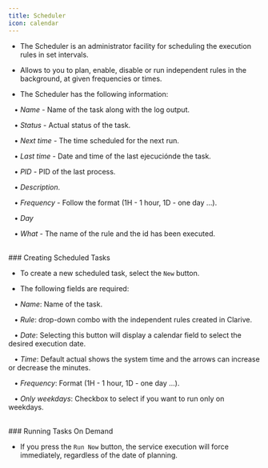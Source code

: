 ```yaml
---
title: Scheduler
icon: calendar
---
```


* The Scheduler is an administrator facility 
for scheduling the execution rules in set intervals. 

* Allows to you to plan, enable, disable or run independent rules in the background,
at given frequencies or times. 

* The Scheduler has the following information: <br />


&nbsp; &nbsp;• *Name* - Name of the task along with the log output.  <br />

&nbsp; &nbsp;• *Status* - Actual status of the task. <br />

&nbsp; &nbsp;• *Next time* - The time scheduled for the next run. <br />

&nbsp; &nbsp;• *Last time* - Date and time of the last ejecuciónde the task. <br />

&nbsp; &nbsp;• *PID* - PID of the last process. <br />

&nbsp; &nbsp;• *Description*. <br />

&nbsp; &nbsp;• *Frequency* - Follow the format (1H - 1 hour, 1D - one day ...). <br />

&nbsp; &nbsp;• *Day* <br />

&nbsp; &nbsp;• *What* - The name of the rule and the id has been executed.

<br />
### Creating Scheduled Tasks

* To create a new scheduled task, select the `New` button. 

* The following fields are required: <br />


&nbsp; &nbsp;• *Name*: Name of the task. <br />

&nbsp; &nbsp;• *Rule*: drop-down combo with the independent rules created in Clarive. <br />

&nbsp; &nbsp;• *Date*: Selecting this button will display a calendar field to select the desired execution date. <br />

&nbsp; &nbsp;• *Time*: Default actual shows the system time and the arrows can increase or decrease the minutes. <br />

&nbsp; &nbsp;• *Frequency*: Format (1H - 1 hour, 1D - one day ...). <br />

&nbsp; &nbsp;• *Only weekdays*: Checkbox to select if you want to run only on weekdays.


<br />
### Running Tasks On Demand

* If you press the `Run Now` button, the service execution will force immediately, 
regardless of the date of planning.
